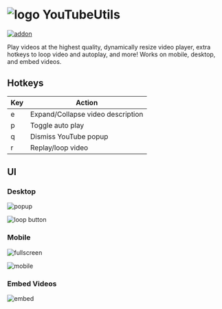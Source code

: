# ![logo](https://addons.mozilla.org/user-media/addon_icons/2775/2775834-32.png) YouTubeUtils

[![addon](https://user-images.githubusercontent.com/585534/107280546-7b9b2a00-6a26-11eb-8f9f-f95932f4bfec.png)
](https://addons.mozilla.org/en-US/firefox/addon/youtubeutils/)

Play videos at the highest quality, dynamically resize video player, extra hotkeys to loop video
and autoplay, and more! Works on mobile, desktop, and embed videos.

## Hotkeys

| Key | Action                            |
| --- | --------------------------------- |
| e   | Expand/Collapse video description |
| p   | Toggle auto play                  |
| q   | Dismiss YouTube popup             |
| r   | Replay/loop video                 |

## UI

### Desktop

![popup](https://addons.mozilla.org/user-media/previews/thumbs/277/277780.jpg)

![loop button](https://addons.mozilla.org/user-media/previews/thumbs/277/277522.jpg)

### Mobile

![fullscreen](https://addons.mozilla.org/user-media/previews/thumbs/277/277616.jpg)

![mobile](https://addons.mozilla.org/user-media/previews/thumbs/277/277617.jpg)

### Embed Videos

![embed](https://addons.mozilla.org/user-media/previews/thumbs/277/277520.jpg)
